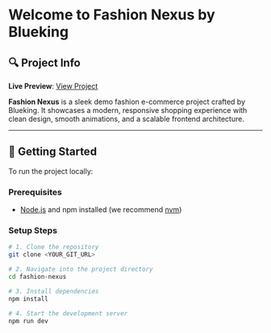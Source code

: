 # Welcome to **Fashion Nexus** by Blueking

## 🔍 Project Info

**Live Preview**: [View Project](https://lovable.dev/projects/a89b8d65-e434-4a2b-89b1-1beda2c6df90)

**Fashion Nexus** is a sleek demo fashion e-commerce project crafted by Blueking. It showcases a modern, responsive shopping experience with clean design, smooth animations, and a scalable frontend architecture.

---

## 🚀 Getting Started

To run the project locally:

### Prerequisites
- [Node.js](https://nodejs.org/en/) and npm installed (we recommend [nvm](https://github.com/nvm-sh/nvm#installing-and-updating))

### Setup Steps

```sh
# 1. Clone the repository
git clone <YOUR_GIT_URL>

# 2. Navigate into the project directory
cd fashion-nexus

# 3. Install dependencies
npm install

# 4. Start the development server
npm run dev
